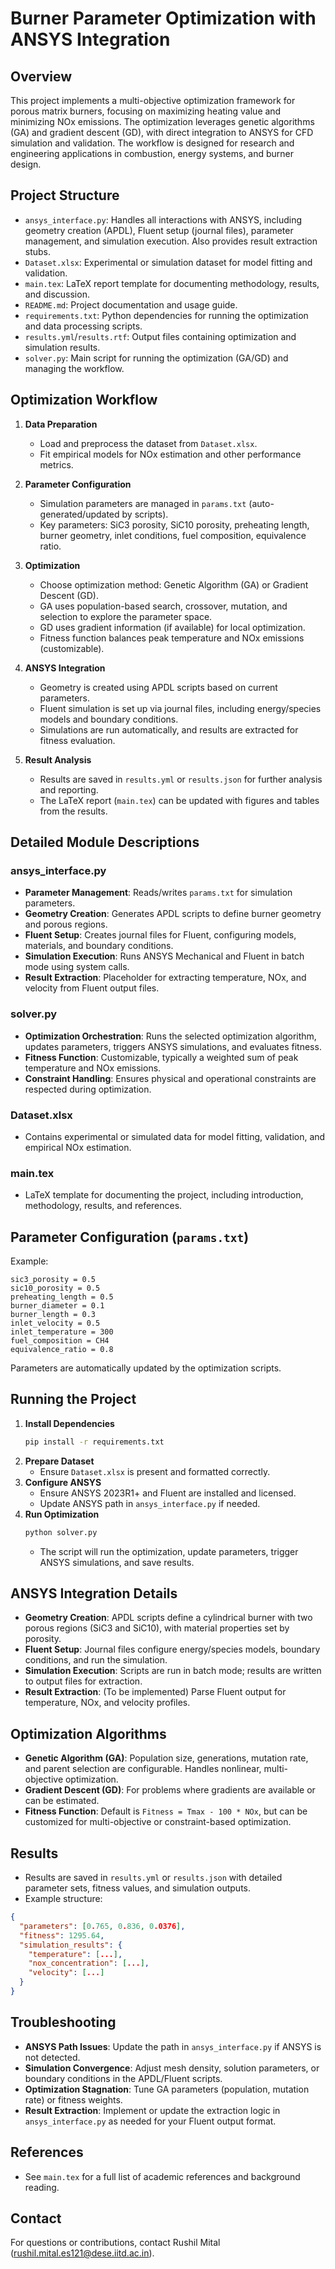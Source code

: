 # Burner Parameter Optimization with ANSYS Integration

## Overview

This project implements a multi-objective optimization framework for porous matrix burners, focusing on maximizing heating value and minimizing NOx emissions. The optimization leverages genetic algorithms (GA) and gradient descent (GD), with direct integration to ANSYS for CFD simulation and validation. The workflow is designed for research and engineering applications in combustion, energy systems, and burner design.

## Project Structure

- `ansys_interface.py`: Handles all interactions with ANSYS, including geometry creation (APDL), Fluent setup (journal files), parameter management, and simulation execution. Also provides result extraction stubs.
- `Dataset.xlsx`: Experimental or simulation dataset for model fitting and validation.
- `main.tex`: LaTeX report template for documenting methodology, results, and discussion.
- `README.md`: Project documentation and usage guide.
- `requirements.txt`: Python dependencies for running the optimization and data processing scripts.
- `results.yml`/`results.rtf`: Output files containing optimization and simulation results.
- `solver.py`: Main script for running the optimization (GA/GD) and managing the workflow.

## Optimization Workflow

1. **Data Preparation**
   - Load and preprocess the dataset from `Dataset.xlsx`.
   - Fit empirical models for NOx estimation and other performance metrics.

2. **Parameter Configuration**
   - Simulation parameters are managed in `params.txt` (auto-generated/updated by scripts).
   - Key parameters: SiC3 porosity, SiC10 porosity, preheating length, burner geometry, inlet conditions, fuel composition, equivalence ratio.

3. **Optimization**
   - Choose optimization method: Genetic Algorithm (GA) or Gradient Descent (GD).
   - GA uses population-based search, crossover, mutation, and selection to explore the parameter space.
   - GD uses gradient information (if available) for local optimization.
   - Fitness function balances peak temperature and NOx emissions (customizable).

4. **ANSYS Integration**
   - Geometry is created using APDL scripts based on current parameters.
   - Fluent simulation is set up via journal files, including energy/species models and boundary conditions.
   - Simulations are run automatically, and results are extracted for fitness evaluation.

5. **Result Analysis**
   - Results are saved in `results.yml` or `results.json` for further analysis and reporting.
   - The LaTeX report (`main.tex`) can be updated with figures and tables from the results.

## Detailed Module Descriptions

### ansys_interface.py
- **Parameter Management**: Reads/writes `params.txt` for simulation parameters.
- **Geometry Creation**: Generates APDL scripts to define burner geometry and porous regions.
- **Fluent Setup**: Creates journal files for Fluent, configuring models, materials, and boundary conditions.
- **Simulation Execution**: Runs ANSYS Mechanical and Fluent in batch mode using system calls.
- **Result Extraction**: Placeholder for extracting temperature, NOx, and velocity from Fluent output files.

### solver.py
- **Optimization Orchestration**: Runs the selected optimization algorithm, updates parameters, triggers ANSYS simulations, and evaluates fitness.
- **Fitness Function**: Customizable, typically a weighted sum of peak temperature and NOx emissions.
- **Constraint Handling**: Ensures physical and operational constraints are respected during optimization.

### Dataset.xlsx
- Contains experimental or simulated data for model fitting, validation, and empirical NOx estimation.

### main.tex
- LaTeX template for documenting the project, including introduction, methodology, results, and references.

## Parameter Configuration (`params.txt`)

Example:
```
sic3_porosity = 0.5
sic10_porosity = 0.5
preheating_length = 0.5
burner_diameter = 0.1
burner_length = 0.3
inlet_velocity = 0.5
inlet_temperature = 300
fuel_composition = CH4
equivalence_ratio = 0.8
```

Parameters are automatically updated by the optimization scripts.

## Running the Project

1. **Install Dependencies**
   ```bash
   pip install -r requirements.txt
   ```
2. **Prepare Dataset**
   - Ensure `Dataset.xlsx` is present and formatted correctly.
3. **Configure ANSYS**
   - Ensure ANSYS 2023R1+ and Fluent are installed and licensed.
   - Update ANSYS path in `ansys_interface.py` if needed.
4. **Run Optimization**
   ```bash
   python solver.py
   ```
   - The script will run the optimization, update parameters, trigger ANSYS simulations, and save results.

## ANSYS Integration Details

- **Geometry Creation**: APDL scripts define a cylindrical burner with two porous regions (SiC3 and SiC10), with material properties set by porosity.
- **Fluent Setup**: Journal files configure energy/species models, boundary conditions, and run the simulation.
- **Simulation Execution**: Scripts are run in batch mode; results are written to output files for extraction.
- **Result Extraction**: (To be implemented) Parse Fluent output for temperature, NOx, and velocity profiles.

## Optimization Algorithms

- **Genetic Algorithm (GA)**: Population size, generations, mutation rate, and parent selection are configurable. Handles nonlinear, multi-objective optimization.
- **Gradient Descent (GD)**: For problems where gradients are available or can be estimated.
- **Fitness Function**: Default is `Fitness = Tmax - 100 * NOx`, but can be customized for multi-objective or constraint-based optimization.

## Results

- Results are saved in `results.yml` or `results.json` with detailed parameter sets, fitness values, and simulation outputs.
- Example structure:
```json
{
  "parameters": [0.765, 0.836, 0.0376],
  "fitness": 1295.64,
  "simulation_results": {
    "temperature": [...],
    "nox_concentration": [...],
    "velocity": [...]
  }
}
```

## Troubleshooting

- **ANSYS Path Issues**: Update the path in `ansys_interface.py` if ANSYS is not detected.
- **Simulation Convergence**: Adjust mesh density, solution parameters, or boundary conditions in the APDL/Fluent scripts.
- **Optimization Stagnation**: Tune GA parameters (population, mutation rate) or fitness weights.
- **Result Extraction**: Implement or update the extraction logic in `ansys_interface.py` as needed for your Fluent output format.

## References
- See `main.tex` for a full list of academic references and background reading.

## Contact
For questions or contributions, contact Rushil Mital (rushil.mital.es121@dese.iitd.ac.in).